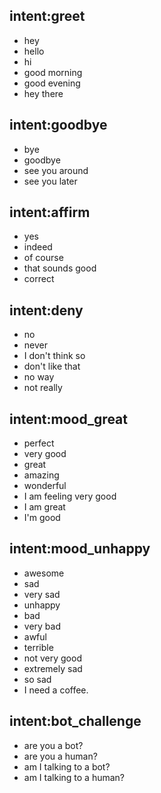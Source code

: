 ## intent:greet
- hey
- hello
- hi
- good morning
- good evening
- hey there

## intent:goodbye
- bye
- goodbye
- see you around
- see you later

## intent:affirm
- yes
- indeed
- of course
- that sounds good
- correct

## intent:deny
- no
- never
- I don't think so
- don't like that
- no way
- not really

## intent:mood_great
- perfect
- very good
- great
- amazing
- wonderful
- I am feeling very good
- I am great
- I'm good

## intent:mood_unhappy
- awesome
- sad
- very sad
- unhappy
- bad
- very bad
- awful
- terrible
- not very good
- extremely sad
- so sad
- I need a coffee.

## intent:bot_challenge
- are you a bot?
- are you a human?
- am I talking to a bot?
- am I talking to a human?
